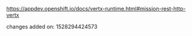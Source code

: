https://appdev.openshift.io/docs/vertx-runtime.html#mission-rest-http-vertx

changes added on: 1528294424573
